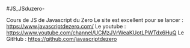 #JS_JSduzero-

Cours de JS  de Javascript du Zero
Le site est excellent pour se lancer : https://www.javascriptdezero.com/
Le youtube : https://www.youtube.com/channel/UCMzJVrWeaKUotLPWTdx6HuQ
Le GitHub : https://github.com/javascriptdezero
